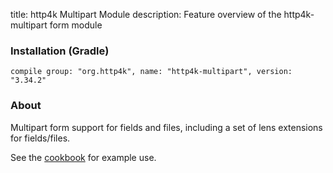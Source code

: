 title: http4k Multipart Module
description: Feature overview of the http4k-multipart form module

### Installation (Gradle)
```compile group: "org.http4k", name: "http4k-multipart", version: "3.34.2"```

### About

Multipart form support for fields and files, including a set of lens extensions for fields/files.

See the [cookbook](/cookbook/multipart_forms/) for example use.
